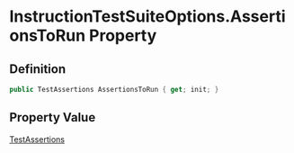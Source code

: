 # InstructionTestSuiteOptions.AssertionsToRun Property
## Definition

```c#
public TestAssertions AssertionsToRun { get; init; }
```

## Property Value

[TestAssertions](MrKWatkins.EmulatorTestSuites.Z80.Instruction.TestAssertions.md)
